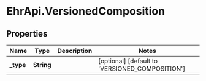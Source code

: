 # EhrApi.VersionedComposition

## Properties

Name | Type | Description | Notes
------------ | ------------- | ------------- | -------------
**_type** | **String** |  | [optional] [default to &#39;VERSIONED_COMPOSITION&#39;]


